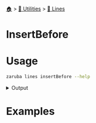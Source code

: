 <!--startTocHeader-->
[🏠](../../README.md) > [🔧 Utilities](../README.md) > [🚈 Lines](README.md)
# InsertBefore
<!--endTocHeader-->

# Usage

<!--startCode-->
```bash
zaruba lines insertBefore --help
```
 
<details>
<summary>Output</summary>
 
```````
Insert newLine before lines[index]

Usage:
  zaruba lines insertBefore <jsonStrList> <jsonStrListNewLines> [flags]

Flags:
  -h, --help        help for insertBefore
  -i, --index int   desired pattern index
```````
</details>
<!--endCode-->

# Examples

<!--startTocSubTopic-->
<!--endTocSubTopic-->